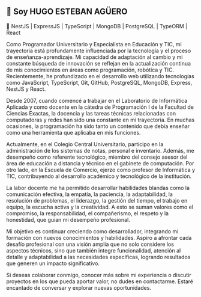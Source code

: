 ## 👋 Soy HUGO ESTEBAN AGÜERO

🚀 NestJS | ExpressJS | TypeScript | MongoDB | PostgreSQL | TypeORM | React


<!--
**hugoesteban/hugoesteban** is a ✨ _special_ ✨ repository because its `README.md` (this file) appears on your GitHub profile.

Here are some ideas to get you started:

- 🔭 I’m currently working on ...
- 🌱 I’m currently learning ...
- 👯 I’m looking to collaborate on ...
- 🤔 I’m looking for help with ...
- 💬 Ask me about ...
- 📫 How to reach me: ...
- 😄 Pronouns: ...
- ⚡ Fun fact: ...
-->
Como Programador Universitario y Especialista en Educación y TIC, mi trayectoria está profundamente influenciada por la tecnología y el proceso de enseñanza-aprendizaje. Mi capacidad de adaptación al cambio y mi constante búsqueda de innovación se reflejan en la actualización continua de mis conocimientos en áreas como programación, robótica y TIC. Recientemente, he profundizado en el desarrollo web utilizando tecnologías como JavaScript, TypeScript, Git, GitHub, PostgreSQL, MongoDB, Express, NestJS y React.

Desde 2007, cuando comencé a trabajar en el Laboratorio de Informática Aplicada y como docente en la cátedra de Programación I de la Facultad de Ciencias Exactas, la docencia y las tareas técnicas relacionadas con computadoras y redes han sido una constante en mi trayectoria. En muchas ocasiones, la programación ha sido tanto un contenido que debía enseñar como una herramienta que aplicaba en mis funciones.

Actualmente, en el Colegio Central Universitario, participo en la administración de los sistemas de notas, personal e inventario. Además, me desempeño como referente tecnológico, miembro del consejo asesor del área de educación a distancia y técnico en el gabinete de computación. Por otro lado, en la Escuela de Comercio, ejerzo como profesor de Informática y TIC, contribuyendo al desarrollo académico y tecnológico de la institución.

La labor docente me ha permitido desarrollar habilidades blandas como la comunicación efectiva, la empatía, la paciencia, la adaptabilidad, la resolución de problemas, el liderazgo, la gestión del tiempo, el trabajo en equipo, la escucha activa y la creatividad. A esto se suman valores como el compromiso, la responsabilidad, el compañerismo, el respeto y la honestidad, que guían mi desempeño profesional.

Mi objetivo es continuar creciendo como desarrollador, integrando mi formación con nuevos conocimientos y habilidades. Aspiro a afrontar cada desafío profesional con una visión amplia que no solo considere los aspectos técnicos, sino que también integre funcionalidad, atención al detalle y adaptabilidad a las necesidades específicas, logrando resultados que generen un impacto significativo.

Si deseas colaborar conmigo, conocer más sobre mi experiencia o discutir proyectos en los que pueda aportar valor, no dudes en contactarme. Estaré encantado de conversar y explorar nuevas oportunidades.
